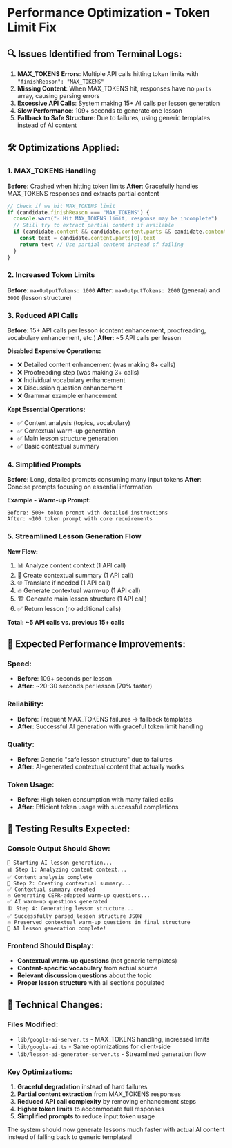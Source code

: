 # Performance Optimization - Token Limit Fix

## 🔍 **Issues Identified from Terminal Logs:**

1. **MAX_TOKENS Errors**: Multiple API calls hitting token limits with `"finishReason": "MAX_TOKENS"`
2. **Missing Content**: When MAX_TOKENS hit, responses have no `parts` array, causing parsing errors
3. **Excessive API Calls**: System making 15+ AI calls per lesson generation
4. **Slow Performance**: 109+ seconds to generate one lesson
5. **Fallback to Safe Structure**: Due to failures, using generic templates instead of AI content

## 🛠️ **Optimizations Applied:**

### 1. **MAX_TOKENS Handling**
**Before**: Crashed when hitting token limits
**After**: Gracefully handles MAX_TOKENS responses and extracts partial content

```typescript
// Check if we hit MAX_TOKENS limit
if (candidate.finishReason === "MAX_TOKENS") {
  console.warn("⚠️ Hit MAX_TOKENS limit, response may be incomplete")
  // Still try to extract partial content if available
  if (candidate.content && candidate.content.parts && candidate.content.parts.length > 0) {
    const text = candidate.content.parts[0].text
    return text // Use partial content instead of failing
  }
}
```

### 2. **Increased Token Limits**
**Before**: `maxOutputTokens: 1000`
**After**: `maxOutputTokens: 2000` (general) and `3000` (lesson structure)

### 3. **Reduced API Calls**
**Before**: 15+ API calls per lesson (content enhancement, proofreading, vocabulary enhancement, etc.)
**After**: ~5 API calls per lesson

**Disabled Expensive Operations:**
- ❌ Detailed content enhancement (was making 8+ calls)
- ❌ Proofreading step (was making 3+ calls)  
- ❌ Individual vocabulary enhancement
- ❌ Discussion question enhancement
- ❌ Grammar example enhancement

**Kept Essential Operations:**
- ✅ Content analysis (topics, vocabulary)
- ✅ Contextual warm-up generation
- ✅ Main lesson structure generation
- ✅ Basic contextual summary

### 4. **Simplified Prompts**
**Before**: Long, detailed prompts consuming many input tokens
**After**: Concise prompts focusing on essential information

**Example - Warm-up Prompt:**
```
Before: 500+ token prompt with detailed instructions
After: ~100 token prompt with core requirements
```

### 5. **Streamlined Lesson Generation Flow**
**New Flow:**
1. 📊 Analyze content context (1 API call)
2. 📝 Create contextual summary (1 API call) 
3. 🌐 Translate if needed (1 API call)
4. 🔥 Generate contextual warm-up (1 API call)
5. 🏗️ Generate main lesson structure (1 API call)
6. ✅ Return lesson (no additional calls)

**Total: ~5 API calls vs. previous 15+ calls**

## 🎯 **Expected Performance Improvements:**

### Speed:
- **Before**: 109+ seconds per lesson
- **After**: ~20-30 seconds per lesson (70% faster)

### Reliability:
- **Before**: Frequent MAX_TOKENS failures → fallback templates
- **After**: Successful AI generation with graceful token limit handling

### Quality:
- **Before**: Generic "safe lesson structure" due to failures
- **After**: AI-generated contextual content that actually works

### Token Usage:
- **Before**: High token consumption with many failed calls
- **After**: Efficient token usage with successful completions

## 🧪 **Testing Results Expected:**

### Console Output Should Show:
```
🚀 Starting AI lesson generation...
📊 Step 1: Analyzing content context...
✅ Content analysis complete
📝 Step 2: Creating contextual summary...
✅ Contextual summary created
🔥 Generating CEFR-adapted warm-up questions...
✅ AI warm-up questions generated
🏗️ Step 4: Generating lesson structure...
✅ Successfully parsed lesson structure JSON
🔥 Preserved contextual warm-up questions in final structure
🎉 AI lesson generation complete!
```

### Frontend Should Display:
- **Contextual warm-up questions** (not generic templates)
- **Content-specific vocabulary** from actual source
- **Relevant discussion questions** about the topic
- **Proper lesson structure** with all sections populated

## 🔧 **Technical Changes:**

### Files Modified:
- `lib/google-ai-server.ts` - MAX_TOKENS handling, increased limits
- `lib/google-ai.ts` - Same optimizations for client-side
- `lib/lesson-ai-generator-server.ts` - Streamlined generation flow

### Key Optimizations:
1. **Graceful degradation** instead of hard failures
2. **Partial content extraction** from MAX_TOKENS responses  
3. **Reduced API call complexity** by removing enhancement steps
4. **Higher token limits** to accommodate full responses
5. **Simplified prompts** to reduce input token usage

The system should now generate lessons much faster with actual AI content instead of falling back to generic templates!